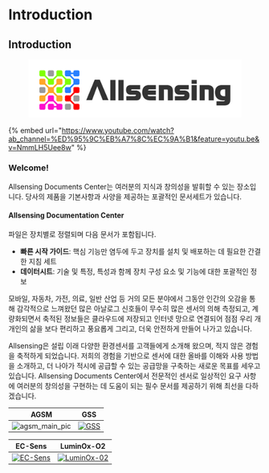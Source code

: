 # Introduction

## Introduction

<figure><img src=".gitbook/assets/allsensing_logo.jpg" alt=""><figcaption></figcaption></figure>

{% embed url="https://www.youtube.com/watch?ab_channel=%ED%95%9C%EB%A7%8C%EC%9A%B1&feature=youtu.be&v=NmmLH5Uee8w" %}

### Welcome!

Allsensing Documents Center는 여러분의 지식과 창의성을 발휘할 수 있는 장소입니다. 당사의 제품을 기본사항과 사양을 제공하는 포괄적인 문서세트가 있습니다.

#### Allsensing Documentation Center

파일은 장치별로 정렬되며 다음 문서가 포함됩니다.

* **빠른 시작 가이드**: 핵심 기능만 염두에 두고 장치를 설치 및 배포하는 데 필요한 간결한 지침 세트
* **데이터시트**: 기술 및 특정, 특성과 함께 장치 구성 요소 및 기능에 대한 포괄적인 정보

모바일, 자동차, 가전, 의료, 일반 산업 등 거의 모든 분야에서 그동안 인간의 오감을 통해 감각적으로 느껴왔던 많은 아날로그 신호들이 무수히 많은 센서의 의해 측정되고, 계량화되면서 축적된 정보들은 클라우드에 저장되고 인터넷 망으로 연결되어 점점 우리 개개인의 삶을 보다 편리하고 풍요롭게 그리고, 더욱 안전하게 만들어 나가고 있습니다.

Allsensing은 설립 이래 다양한 환경센서를 고객들에게 소개해 왔으며, 적지 않은 경험을 축적하게 되었습니다. 저희의 경험을 기반으로 센서에 대한 올바를 이해와 사용 방법을 소개하고, 더 나아가 적시에 공급할 수 있는 공급망을 구축하는 새로운 목표를 세우고 있습니다. Allsensing Documents Center에서 전문적인 센서로 일상적인 요구 사항에 여러분의 창의성을 구현하는 데 도움이 되는 필수 문서를 제공하기 위해 최선을 다하겠습니다.

| AGSM                                                                  | GSS                                                                                                                                 |
| --------------------------------------------------------------------- | ----------------------------------------------------------------------------------------------------------------------------------- |
| ![agsm\_main\_pic](<.gitbook/assets/agsm\_main\_pic (1) (1) (1).png>) | [![GSS](<.gitbook/assets/cozir\_lp2\_main\_pic (1).jpg>)](https://docs.allsensing.co.kr/allsensing.docs.co.kr/product-document/gss) |

| EC-Sens                                                                                                      | LuminOx-O2                                                                                                                                  |
| ------------------------------------------------------------------------------------------------------------ | ------------------------------------------------------------------------------------------------------------------------------------------- |
| [![EC-Sens](broken-reference)](https://docs.allsensing.co.kr/allsensing.docs.co.kr/product-document/ec-sens) | [![LuminOx-02](.gitbook/assets/LOX\_O2\_S\_main\_pic.jpg)](https://docs.allsensing.co.kr/allsensing.docs.co.kr/product-document/luminox-o2) |
